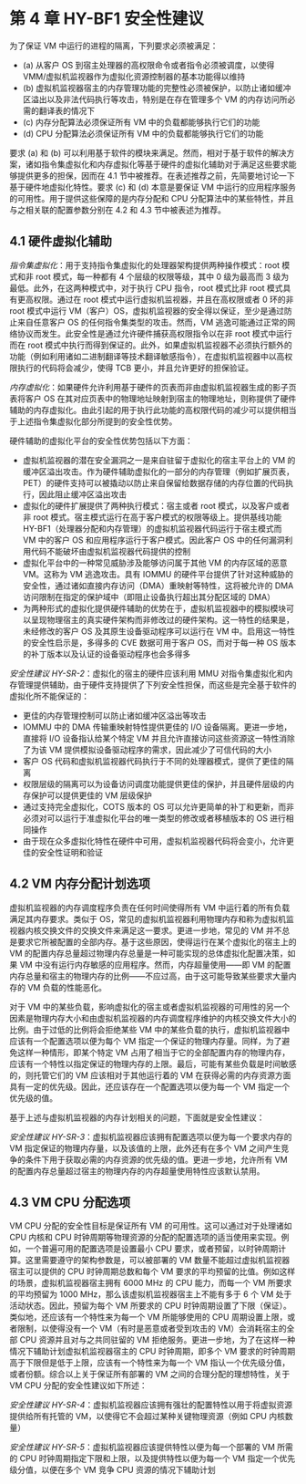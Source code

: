 # 第 4 章 HY-BF1 安全性建议

为了保证 VM 中运行的进程的隔离，下列要求必须被满足：

* (a) 从客户 OS 到宿主处理器的高权限命令或者指令必须被调度，以使得 VMM/虚拟机监视器作为虚拟化资源控制器的基本功能得以维持
* (b) 虚拟机监视器宿主的内存管理功能的完整性必须被保护，以防止诸如缓冲区溢出以及非法代码执行等攻击，特别是在存在管理多个 VM 的内存访问所必需的翻译表的情况下
* (c) 内存分配算法必须保证所有 VM 中的负载都能够执行它们的功能
* (d) CPU 分配算法必须保证所有 VM 中的负载都能够执行它们的功能

要求 (a) 和 (b) 可以利用基于软件的模块来满足。然而，相对于基于软件的解决方案，诸如指令集虚拟化和内存虚拟化等基于硬件的虚拟化辅助对于满足这些要求能够提供更多的担保，因而在 4.1 节中被推荐。在表述推荐之前，先简要地讨论一下基于硬件地虚拟化特性。要求 (c) 和 (d) 本意是要保证 VM 中运行的应用程序服务的可用性。用于提供这些保障的是内存分配和 CPU 分配算法中的某些特性，并且与之相关联的配置参数分别在 4.2 和 4.3 节中被表述为推荐。

## 4.1 硬件虚拟化辅助

_指令集虚拟化_：用于支持指令集虚拟化的处理器架构提供两种操作模式：root 模式和非 root 模式，每一种都有 4 个层级的权限等级，其中 0 级为最高而 3 级为最低。此外，在这两种模式中，对于执行 CPU 指令，root 模式比非 root 模式具有更高权限。通过在 root 模式中运行虚拟机监视器，并且在高权限或者 0 环的非 root 模式中运行 VM（客户）OS，虚拟机监视器的安全得以保证，至少是通过防止来自任意客户 OS 的任何指令集类型的攻击。然而，VM 逃逸可能通过正常的网络协议而发生。此安全性是通过允许硬件捕获高权限指令以在非 root 模式中运行而在 root 模式中执行而得到保证的。此外，如果虚拟机监视器不必须执行额外的功能（例如利用诸如二进制翻译等技术翻译敏感指令），在虚拟机监视器中以高权限执行的代码将会减少，使得 TCB 更小，并且允许更好的担保验证。

_内存虚拟化_：如果硬件允许利用基于硬件的页表而非由虚拟机监视器生成的影子页表将客户 OS 在其对应页表中的物理地址映射到宿主的物理地址，则称提供了硬件辅助的内存虚拟化。由此引起的用于执行此功能的高权限代码的减少可以提供相当于上述指令集虚拟化部分所提到的安全性优势。

硬件辅助的虚拟化平台的安全性优势包括以下方面：

* 虚拟机监视器的潜在安全漏洞之一是来自驻留于虚拟化的宿主平台上的 VM 的缓冲区溢出攻击。作为硬件辅助虚拟化的一部分的内存管理（例如扩展页表，PET）的硬件支持可以被撬动以防止来自保留给数据存储的内存位置的代码执行，因此阻止缓冲区溢出攻击
* 虚拟化的硬件扩展提供了两种执行模式：宿主或者 root 模式，以及客户或者非 root 模式。宿主模式运行在高于客户模式的权限等级上。提供基线功能 HY-BF1（处理器分配和内存管理）的虚拟机监视器代码运行于宿主模式而 VM 中的客户 OS 和应用程序运行于客户模式。因此客户 OS 中的任何漏洞利用代码不能破坏由虚拟机监视器代码提供的控制
* 虚拟化平台中的一种常见威胁涉及能够访问属于其他 VM 的内存区域的恶意 VM。这称为 VM 逃逸攻击。具有 IOMMU 的硬件平台提供了针对这种威胁的安全性，通过诸如直接内存访问（DMA）重映射等特性，这将被允许的 DMA 访问限制在指定的保护域中（即阻止设备执行超出其分配区域的 DMA）
* 为两种形式的虚拟化提供硬件辅助的优势在于，虚拟机监视器中的模拟模块可以呈现物理宿主的真实硬件架构而非修改过的硬件架构。这一特性的结果是，未经修改的客户 OS 及其原生设备驱动程序可以运行在 VM 中。启用这一特性的安全性启示是，多得多的 CVE 数据可用于客户 OS，而对于每一种 OS 版本的补丁版本以及认证的设备驱动程序也会多得多

_安全性建议 HY-SR-2_：虚拟化的宿主的硬件应该利用 MMU 对指令集虚拟化和内存管理提供辅助，由于硬件支持提供了下列安全性担保，而这些是完全基于软件的虚拟化所不能保证的：

* 更佳的内存管理控制可以防止诸如缓冲区溢出等攻击
* IOMMU 中的 DMA 传输重映射特性提供更佳的 I/O 设备隔离。更进一步地，直接将 I/O 设备指认给某个特定 VM 并且允许直接访问这些资源这一特性消除了为该 VM 提供模拟设备驱动程序的需求，因此减少了可信代码的大小
* 客户 OS 代码和虚拟机监视器代码执行于不同的处理器模式，提供了更佳的隔离
* 权限层级的隔离可以为设备访问调度功能提供更佳的保护，并且硬件层级的内存保护可以提供更佳的 VM 层级保护
* 通过支持完全虚拟化，COTS 版本的 OS 可以允许更简单的补丁和更新，而非必须对可以运行于准虚拟化平台的唯一类型的修改或者移植版本的 OS 进行相同操作
* 由于现在众多虚拟化特性在硬件中可用，虚拟机监视器代码将会变小，允许更佳的安全性证明和验证

## 4.2 VM 内存分配计划选项

虚拟机监视器的内存调度程序负责在任何时间使得所有 VM 中运行着的所有负载满足其内存要求。类似于 OS，常见的虚拟机监视器利用物理内存和称为虚拟机监视器内核交换文件的交换文件来满足这一要求。更进一步地，常见的 VM 并不总是要求它所被配置的全部内存。基于这些原因，使得运行在某个虚拟化的宿主上的 VM 的配置内存总量超过物理内存总量是一种可能实现的总体虚拟化配置决策，如果 VM 中没有运行内存敏感的应用程序。然而，内存超量使用——即 VM 的配置内存总量和宿主的物理内存的比例——不应过高，由于这可能导致某些要求大量内存的 VM 负载的性能恶化。

对于 VM 中的某些负载，影响虚拟化的宿主或者虚拟机监视器的可用性的另一个因素是物理内存大小和由虚拟机监视器的内存调度程序维护的内核交换文件大小的比例。由于过低的比例将会拒绝某些 VM 中的某些负载的执行，虚拟机监视器中应该有一个配置选项以便为每个 VM 指定一个保证的物理内存量。同样，为了避免这样一种情形，即某个特定 VM 占用了相当于它的全部配置内存的物理内存，应该有一个特性以指定保证的物理内存的上限。最后，可能有某些负载是时间敏感的，则托管它们的 VM 应该相对于其他运行着的 VM 在获得必需的内存资源方面具有一定的优先级。因此，还应该存在一个配置选项以便为每一个 VM 指定一个优先级的值。

基于上述与虚拟机监视器的内存计划相关的问题，下面就是安全性建议：

_安全性建议 HY-SR-3_：虚拟机监视器应该拥有配置选项以便为每一个要求内存的 VM 指定保证的物理内存量，以及该值的上限，此外还有在多个 VM 之间产生竞争的条件下用于获取必需的内存资源的优先级的值。更进一步地，允许所有 VM 的配置内存总量超过宿主的物理内存的内存超量使用特性应该默认禁用。

## 4.3 VM CPU 分配选项

VM CPU 分配的安全性目标是保证所有 VM 的可用性。这可以通过对于处理诸如 CPU 内核和 CPU 时钟周期等物理资源的分配的配置选项的适当使用来实现。例如，一个普遍可用的配置选项是设置最小 CPU 要求，或者预留，以时钟周期计算。这里需要遵守的架构参数是，可以被部署的 VM 数量不能超过虚拟机监视器宿主可以提供的 CPU 时钟周期总数和每个 VM 要求的平均预留的比值。例如这样的场景，虚拟机监视器宿主拥有 6000 MHz 的 CPU 能力，而每一个 VM 所要求的平均预留为 1000 MHz，那么该虚拟机监视器宿主上不能有多于 6 个 VM 处于活动状态。因此，预留为每个 VM 所要求的 CPU 时钟周期设置了下限（保证）。类似地，还应该有一个特性来为每一个 VM 所能够使用的 CPU 周期设置上限，或者限制，以使得没有一个 VM（有时是恶意或者受到攻击的 VM）会消耗宿主的全部 CPU 资源并且对与之共同驻留的 VM 拒绝服务。更进一步地，为了在这样一种情况下辅助计划虚拟机监视器宿主的 CPU 时钟周期，即多个 VM 要求的时钟周期高于下限但是低于上限，应该有一个特性来为每一个 VM 指认一个优先级分值，或者份额。综合以上关于保证所有部署的 VM 之间的合理分配的理想特性，关于 VM CPU 分配的安全性建议如下所述：

_安全性建议 HY-SR-4_：虚拟机监视器应该拥有强壮的配置特性以用于将虚拟资源提供给所有托管的 VM，以使得它不会超过某种关键物理资源（例如 CPU 内核数量）

_安全性建议 HY-SR-5_：虚拟机监视器应该提供特性以便为每一个部署的 VM 所需的 CPU 时钟周期指定下限和上限，以及提供特性以便为每一个 VM 指定一个优先级分值，以便在多个 VM 竞争 CPU 资源的情况下辅助计划

